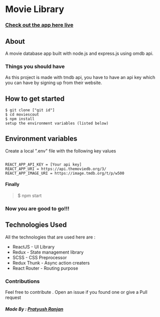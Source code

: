 # Movie Library

### [Check out the app here live](https://mirage-juvenile-morning.glitch.me/)

## About

A movie database app built with node.js and express.js using omdb api.

### Things you should have

As this project is made with tmdb api, you have to have an api key which you can have by signing up from their website.

## How to get started

```
$ git clone ["git id"]
$ cd moviescout
$ npm install
setup the environment variables (listed below)

```

## Environment variables

Create a local ".env" file with the following key values

```

REACT_APP_API_KEY = [Your api key]
REACT_APP_URI = https://api.themoviedb.org/3/
REACT_APP_IMAGE_URI = https://image.tmdb.org/t/p/w500

```

#### Finally

> $ npm start

### Now you are good to go!!!

## Technologies Used

All the technologies that are used here are :

-  ReactJS - UI Library
-  Redux - State management library
-  SCSS - CSS Preprocessor
-  Redux Thunk - Async action creaters
-  React Router - Routing purpose

### Contributions

Feel free to contribute . Open an issue if you found one or give a Pull request

##### Made By : [Pratyush Ranjan](pratyushranjan.in)
